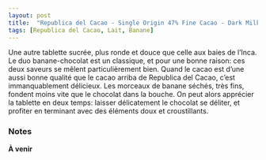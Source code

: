 ```yaml
---
layout: post
title:  "Republica del Cacao - Single Origin 47% Fine Cacao - Dark Milk Chocolate with Banana Chips"
tags: [Republica del Cacao, Lait, Banane] 
---
```


Une autre tablette sucrée, plus ronde et douce que celle aux baies de l’Inca. Le duo banane-chocolat est un classique, et pour une bonne raison: ces deux saveurs se mêlent particulièrement bien. Quand le cacao est d’une aussi bonne qualité que le cacao arriba de Republica del Cacao, c’est immanquablement délicieux. Les morceaux de banane séchés, très fins, fondent moins vite que le chocolat dans la bouche. On peut alors apprécier la tablette en deux temps: laisser délicatement le chocolat se déliter, et profiter en terminant avec des éléments doux et croustillants.

### Notes

**À venir**
